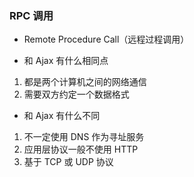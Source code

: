 ### RPC 调用

- Remote Procedure Call（远程过程调用）

- 和 Ajax 有什么相同点
1. 都是两个计算机之间的网络通信
2. 需要双方约定一个数据格式

- 和 Ajax 有什么不同

1. 不一定使用 DNS 作为寻址服务
2. 应用层协议一般不使用 HTTP
3. 基于 TCP 或 UDP 协议